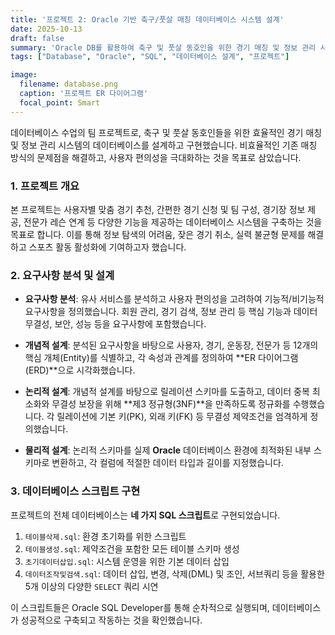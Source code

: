```yaml
---
title: '프로젝트 2: Oracle 기반 축구/풋살 매칭 데이터베이스 시스템 설계'
date: 2025-10-13
draft: false 
summary: 'Oracle DB를 활용하여 축구 및 풋살 동호인을 위한 경기 매칭 및 정보 관리 시스템의 데이터베이스를 설계하고 구현했습니다. 요구사항 분석부터 물리적 설계, SQL 스크립트 작성까지 전 과정을 수행했습니다.'
tags: ["Database", "Oracle", "SQL", "데이터베이스 설계", "프로젝트"]

image:
  filename: database.png
  caption: '프로젝트 ER 다이어그램'
  focal_point: Smart
---
```


데이터베이스 수업의 팀 프로젝트로, 축구 및 풋살 동호인들을 위한 효율적인 경기 매칭 및 정보 관리 시스템의 데이터베이스를 설계하고 구현했습니다. 비효율적인 기존 매칭 방식의 문제점을 해결하고, 사용자 편의성을 극대화하는 것을 목표로 삼았습니다.

### 1. 프로젝트 개요

본 프로젝트는 사용자별 맞춤 경기 추천, 간편한 경기 신청 및 팀 구성, 경기장 정보 제공, 전문가 레슨 연계 등 다양한 기능을 제공하는 데이터베이스 시스템을 구축하는 것을 목표로 합니다. 이를 통해 정보 탐색의 어려움, 잦은 경기 취소, 실력 불균형 문제를 해결하고 스포츠 활동 활성화에 기여하고자 했습니다.

### 2. 요구사항 분석 및 설계

-   **요구사항 분석**: 유사 서비스를 분석하고 사용자 편의성을 고려하여 기능적/비기능적 요구사항을 정의했습니다. 회원 관리, 경기 검색, 정보 관리 등 핵심 기능과 데이터 무결성, 보안, 성능 등을 요구사항에 포함했습니다.

-   **개념적 설계**: 분석된 요구사항을 바탕으로 사용자, 경기, 운동장, 전문가 등 12개의 핵심 개체(Entity)를 식별하고, 각 속성과 관계를 정의하여 **ER 다이어그램(ERD)**으로 시각화했습니다.

-   **논리적 설계**: 개념적 설계를 바탕으로 릴레이션 스키마를 도출하고, 데이터 중복 최소화와 무결성 보장을 위해 **제3 정규형(3NF)**을 만족하도록 정규화를 수행했습니다. 각 릴레이션에 기본 키(PK), 외래 키(FK) 등 무결성 제약조건을 엄격하게 정의했습니다.

-   **물리적 설계**: 논리적 스키마를 실제 **Oracle** 데이터베이스 환경에 최적화된 내부 스키마로 변환하고, 각 컬럼에 적절한 데이터 타입과 길이를 지정했습니다.

### 3. 데이터베이스 스크립트 구현

프로젝트의 전체 데이터베이스는 **네 가지 SQL 스크립트**로 구현되었습니다.
1.  `테이블삭제.sql`: 환경 초기화를 위한 스크립트
2.  `테이블생성.sql`: 제약조건을 포함한 모든 테이블 스키마 생성
3.  `초기데이터삽입.sql`: 시스템 운영을 위한 기본 데이터 삽입
4.  `데이터조작및검색.sql`: 데이터 삽입, 변경, 삭제(DML) 및 조인, 서브쿼리 등을 활용한 5개 이상의 다양한 `SELECT` 쿼리 시연

이 스크립트들은 Oracle SQL Developer를 통해 순차적으로 실행되며, 데이터베이스가 성공적으로 구축되고 작동하는 것을 확인했습니다.

